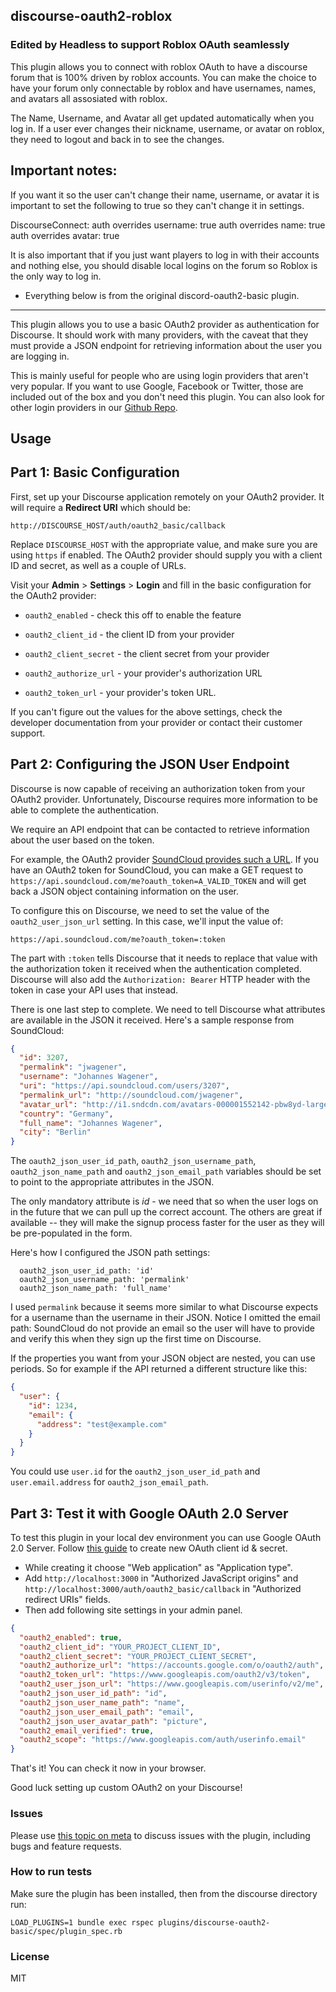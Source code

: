 ## discourse-oauth2-roblox

### Edited by Headless to support Roblox OAuth seamlessly

This plugin allows you to connect with roblox OAuth to have a discourse forum that is
100% driven by roblox accounts. You can make the choice to have your forum only connectable by
roblox and have usernames, names, and avatars all assosiated with roblox.

The Name, Username, and Avatar all get updated automatically when you log in.
If a user ever changes their nickname, username, or avatar on roblox, they need to logout and back in
to see the changes.

## Important notes:

If you want it so the user can't change their name, username, or avatar
it is important to set the following to true so they can't change it in settings.

DiscourseConnect:
auth overrides username: true
auth overrides name: true
auth overrides avatar: true

It is also important that if you just want players to log in with their accounts and nothing else,
you should disable local logins on the forum so Roblox is the only way to log in.

- Everything below is from the original discord-oauth2-basic plugin.

---

This plugin allows you to use a basic OAuth2 provider as authentication for
Discourse. It should work with many providers, with the caveat that they
must provide a JSON endpoint for retrieving information about the user
you are logging in.

This is mainly useful for people who are using login providers that aren't
very popular. If you want to use Google, Facebook or Twitter, those are
included out of the box and you don't need this plugin. You can also
look for other login providers in our [Github Repo](https://github.com/discourse).

## Usage

## Part 1: Basic Configuration

First, set up your Discourse application remotely on your OAuth2 provider.
It will require a **Redirect URI** which should be:

`http://DISCOURSE_HOST/auth/oauth2_basic/callback`

Replace `DISCOURSE_HOST` with the appropriate value, and make sure you are
using `https` if enabled. The OAuth2 provider should supply you with a
client ID and secret, as well as a couple of URLs.

Visit your **Admin** > **Settings** > **Login** and fill in the basic
configuration for the OAuth2 provider:

- `oauth2_enabled` - check this off to enable the feature

- `oauth2_client_id` - the client ID from your provider

- `oauth2_client_secret` - the client secret from your provider

- `oauth2_authorize_url` - your provider's authorization URL

- `oauth2_token_url` - your provider's token URL.

If you can't figure out the values for the above settings, check the
developer documentation from your provider or contact their customer
support.

## Part 2: Configuring the JSON User Endpoint

Discourse is now capable of receiving an authorization token from your
OAuth2 provider. Unfortunately, Discourse requires more information to
be able to complete the authentication.

We require an API endpoint that can be contacted to retrieve information
about the user based on the token.

For example, the OAuth2 provider [SoundCloud provides such a URL](https://developers.soundcloud.com/docs/api/reference#me).
If you have an OAuth2 token for SoundCloud, you can make a GET request
to `https://api.soundcloud.com/me?oauth_token=A_VALID_TOKEN` and
will get back a JSON object containing information on the user.

To configure this on Discourse, we need to set the value of the
`oauth2_user_json_url` setting. In this case, we'll input the value of:

```
https://api.soundcloud.com/me?oauth_token=:token
```

The part with `:token` tells Discourse that it needs to replace that value
with the authorization token it received when the authentication completed.
Discourse will also add the `Authorization: Bearer` HTTP header with the
token in case your API uses that instead.

There is one last step to complete. We need to tell Discourse what
attributes are available in the JSON it received. Here's a sample
response from SoundCloud:

```json
{
  "id": 3207,
  "permalink": "jwagener",
  "username": "Johannes Wagener",
  "uri": "https://api.soundcloud.com/users/3207",
  "permalink_url": "http://soundcloud.com/jwagener",
  "avatar_url": "http://i1.sndcdn.com/avatars-000001552142-pbw8yd-large.jpg?142a848",
  "country": "Germany",
  "full_name": "Johannes Wagener",
  "city": "Berlin"
}
```

The `oauth2_json_user_id_path`, `oauth2_json_username_path`, `oauth2_json_name_path` and
`oauth2_json_email_path` variables should be set to point to the appropriate attributes
in the JSON.

The only mandatory attribute is _id_ - we need that so when the user logs on in the future
that we can pull up the correct account. The others are great if available -- they will
make the signup process faster for the user as they will be pre-populated in the form.

Here's how I configured the JSON path settings:

```
  oauth2_json_user_id_path: 'id'
  oauth2_json_username_path: 'permalink'
  oauth2_json_name_path: 'full_name'
```

I used `permalink` because it seems more similar to what Discourse expects for a username
than the username in their JSON. Notice I omitted the email path: SoundCloud do not
provide an email so the user will have to provide and verify this when they sign up
the first time on Discourse.

If the properties you want from your JSON object are nested, you can use periods.
So for example if the API returned a different structure like this:

```json
{
  "user": {
    "id": 1234,
    "email": {
      "address": "test@example.com"
    }
  }
}
```

You could use `user.id` for the `oauth2_json_user_id_path` and `user.email.address` for `oauth2_json_email_path`.

## Part 3: Test it with Google OAuth 2.0 Server

To test this plugin in your local dev environment you can use Google OAuth 2.0 Server. Follow [this guide](https://support.google.com/cloud/answer/6158849?hl=en) to create new OAuth client id & secret.

- While creating it choose "Web application" as "Application type".
- Add `http://localhost:3000` in "Authorized JavaScript origins" and `http://localhost:3000/auth/oauth2_basic/callback` in "Authorized redirect URIs" fields.
- Then add following site settings in your admin panel.

```json
{
  "oauth2_enabled": true,
  "oauth2_client_id": "YOUR_PROJECT_CLIENT_ID",
  "oauth2_client_secret": "YOUR_PROJECT_CLIENT_SECRET",
  "oauth2_authorize_url": "https://accounts.google.com/o/oauth2/auth",
  "oauth2_token_url": "https://www.googleapis.com/oauth2/v3/token",
  "oauth2_user_json_url": "https://www.googleapis.com/userinfo/v2/me",
  "oauth2_json_user_id_path": "id",
  "oauth2_json_user_name_path": "name",
  "oauth2_json_user_email_path": "email",
  "oauth2_json_user_avatar_path": "picture",
  "oauth2_email_verified": true,
  "oauth2_scope": "https://www.googleapis.com/auth/userinfo.email"
}
```

That's it! You can check it now in your browser.

Good luck setting up custom OAuth2 on your Discourse!

### Issues

Please use [this topic on meta](https://meta.discourse.org/t/oauth2-basic-support/33879) to discuss
issues with the plugin, including bugs and feature requests.

### How to run tests

Make sure the plugin has been installed, then from the discourse directory run:

```
LOAD_PLUGINS=1 bundle exec rspec plugins/discourse-oauth2-basic/spec/plugin_spec.rb
```

### License

MIT
